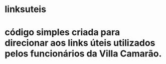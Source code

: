 # linksuteis

# código simples criada para direcionar aos links úteis utilizados pelos funcionários da Villa Camarão.
